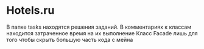 # Hotels.ru

В папке tasks находятся решения заданий. В комментариях к классам находится затраченное время на их выполнение
Класс Facade лишь для того чтобы скрыть большую часть кода с мейна
